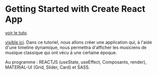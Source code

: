 # Getting Started with Create React App

[voir le tuto](https://youtu.be/Nvpzs5dLI1Y).

[visible ici](https://github.com/facebook/create-react-app).
Dans ce tutoriel, nous allons créer une application qui, à l'aide d'une timeline dynamique, nous permettra d'afficher les musiciens de musique classique qui ont vécu à une certaine époque.

Au programme : REACTJS (useState, useEffect, Composants, render), MATERIAL-UI (Grid, Slider, Card) et SASS.
